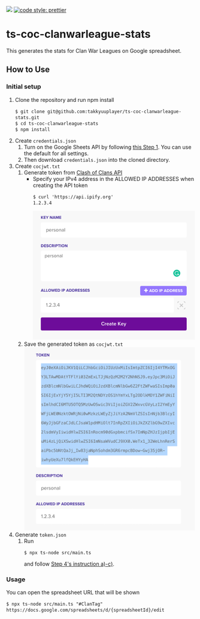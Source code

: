 ![](https://github.com/takkyuuplayer/ts-coc-clanwarleague-stats/workflows/CI/badge.svg)
[![code style: prettier](https://img.shields.io/badge/code_style-prettier-ff69b4.svg?style=flat-square)](https://github.com/prettier/prettier)

# ts-coc-clanwarleague-stats

This generates the stats for Clan War Leagues on Google spreadsheet.

## How to Use

### Initial setup

1. Clone the repository and run npm install
   ```
   $ git clone git@github.com:takkyuuplayer/ts-coc-clanwarleague-stats.git
   $ cd ts-coc-clanwarleague-stats
   $ npm install
   ```
1. Create `credentials.json`
   1. Turn on the Google Sheets API by following [this Step 1](https://developers.google.com/sheets/api/quickstart/nodejs#step_1_turn_on_the). You can use the default for all settings.
   1. Then download `credentials.json` into the cloned directory.
1. Create `cocjwt.txt`
   1. Generate token from [Clash of Clans API](https://developer.clashofclans.com/#/getting-started)
      * Specify your IPv4 address in the ALLOWED IP ADDRESSES when creating the API token
         ```
         $ curl 'https://api.ipify.org'
         1.2.3.4
         ```
         ![CoC API token](./docs/coc.png)
    2. Save the generated token as `cocjwt.txt`
         ![CoC API token](./docs/coc2.png)
1. Generate `token.json`
   1. Run
      ```
      $ npx ts-node src/main.ts
      ```
      and follow [Step 4's instruction a)-c)](https://developers.google.com/sheets/api/quickstart/nodejs#step_4_run_the_sample).

### Usage

You can open the spreadsheet URL that will be shown

```
$ npx ts-node src/main.ts "#ClanTag"
https://docs.google.com/spreadsheets/d/{spreadsheetId}/edit
```